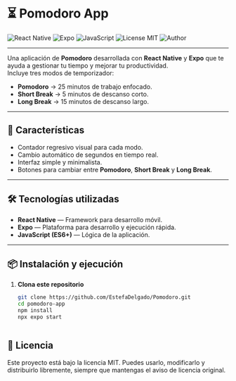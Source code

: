 # ⏳ Pomodoro App

![React Native](https://img.shields.io/badge/React%20Native-20232A?style=for-the-badge&logo=react&logoColor=61DAFB)
![Expo](https://img.shields.io/badge/Expo-1B1F23?style=for-the-badge&logo=expo&logoColor=white)
![JavaScript](https://img.shields.io/badge/JavaScript-323330?style=for-the-badge&logo=javascript&logoColor=F7DF1E)
![License MIT](https://img.shields.io/badge/License-MIT-green?style=for-the-badge)
![Author](https://img.shields.io/badge/Author-Estefania%20Delgado%20Hoyos-blue?style=for-the-badge)

---

Una aplicación de **Pomodoro** desarrollada con **React Native** y **Expo** que te ayuda a gestionar tu tiempo y mejorar tu productividad.  
Incluye tres modos de temporizador:

- **Pomodoro** → 25 minutos de trabajo enfocado.  
- **Short Break** → 5 minutos de descanso corto.  
- **Long Break** → 15 minutos de descanso largo.  

---

## 🚀 Características
- Contador regresivo visual para cada modo.
- Cambio automático de segundos en tiempo real.
- Interfaz simple y minimalista.
- Botones para cambiar entre **Pomodoro**, **Short Break** y **Long Break**.

---


## 🛠️ Tecnologías utilizadas
- **React Native** — Framework para desarrollo móvil.
- **Expo** — Plataforma para desarrollo y ejecución rápida.
- **JavaScript (ES6+)** — Lógica de la aplicación.

---

## 📦 Instalación y ejecución

1. **Clona este repositorio**
   ```bash
   git clone https://github.com/EstefaDelgado/Pomodoro.git
   cd pomodoro-app
   npm install
   npx expo start
 

## 📄 Licencia
Este proyecto está bajo la licencia MIT.
Puedes usarlo, modificarlo y distribuirlo libremente, siempre que mantengas el aviso de licencia original.

